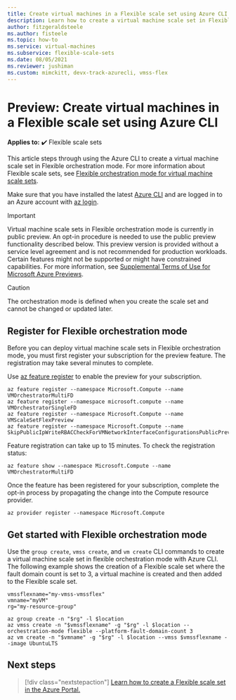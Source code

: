 ```yaml
---
title: Create virtual machines in a Flexible scale set using Azure CLI
description: Learn how to create a virtual machine scale set in Flexible orchestration mode using Azure CLI.
author: fitzgeraldsteele
ms.author: fisteele
ms.topic: how-to
ms.service: virtual-machines
ms.subservice: flexible-scale-sets
ms.date: 08/05/2021
ms.reviewer: jushiman
ms.custom: mimckitt, devx-track-azurecli, vmss-flex
---
```


# Preview: Create virtual machines in a Flexible scale set using Azure CLI

**Applies to:** :heavy_check_mark: Flexible scale sets


This article steps through using the Azure CLI to create a virtual machine scale set in Flexible orchestration mode. For more information about Flexible scale sets, see [Flexible orchestration mode for virtual machine scale sets](flexible-virtual-machine-scale-sets.md). 

Make sure that you have installed the latest [Azure CLI](/cli/azure/install-az-cli2) and are logged in to an Azure account with [az login](/cli/azure/reference-index).


> [!IMPORTANT]
> Virtual machine scale sets in Flexible orchestration mode is currently in public preview. An opt-in procedure is needed to use the public preview functionality described below.
> This preview version is provided without a service level agreement and is not recommended for production workloads. Certain features might not be supported or might have constrained capabilities.
> For more information, see [Supplemental Terms of Use for Microsoft Azure Previews](https://azure.microsoft.com/support/legal/preview-supplemental-terms/).


> [!CAUTION]
> The orchestration mode is defined when you create the scale set and cannot be changed or updated later.


## Register for Flexible orchestration mode

Before you can deploy virtual machine scale sets in Flexible orchestration mode, you must first register your subscription for the preview feature. The registration may take several minutes to complete.

Use [az feature register](/cli/azure/feature#az_feature_register) to enable the preview for your subscription.

```azurecli-interactive
az feature register --namespace Microsoft.Compute --name VMOrchestratorMultiFD
az feature register --namespace microsoft.compute --name VMOrchestratorSingleFD
az feature register --namespace Microsoft.Compute --name VMScaleSetFlexPreview 
az feature register --namespace Microsoft.Compute --name SkipPublicIpWriteRBACCheckForVMNetworkInterfaceConfigurationsPublicPreview
```

Feature registration can take up to 15 minutes. To check the registration status:

```azurecli-interactive
az feature show --namespace Microsoft.Compute --name VMOrchestratorMultiFD
```

Once the feature has been registered for your subscription, complete the opt-in process by propagating the change into the Compute resource provider.

```azurecli-interactive
az provider register --namespace Microsoft.Compute
```


## Get started with Flexible orchestration mode

Use the `group create`, `vmss create`, and `vm create` CLI commands to create a virtual machine scale set in flexible orchestration mode with Azure CLI. The following example shows the creation of a Flexible scale set where the fault domain count is set to 3, a virtual machine is created and then added to the Flexible scale set.

```azurecli-interactive
vmssflexname="my-vmss-vmssflex"
vmname="myVM"
rg="my-resource-group"

az group create -n "$rg" -l $location
az vmss create -n "$vmssflexname" -g "$rg" -l $location --orchestration-mode flexible --platform-fault-domain-count 3
az vm create -n "$vmname" -g "$rg" -l $location --vmss $vmssflexname --image UbuntuLTS
``` 


## Next steps
> [!div class="nextstepaction"]
> [Learn how to create a Flexible scale set in the Azure Portal.](flexible-virtual-machine-scale-sets-portal.md)